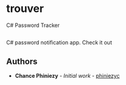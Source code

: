 # trouver
C# Password Tracker
##
C# password notification app. Check it out 

## Authors
* **Chance Phiniezy** - *Initial work* - [phiniezyc](https://github.com/phiniezyc)
